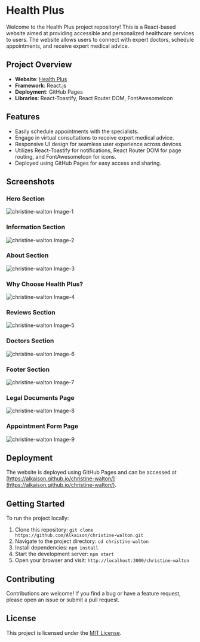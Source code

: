 # Health Plus

Welcome to the Health Plus project repository! This is a React-based website aimed at providing accessible and personalized healthcare services to users. The website allows users to connect with expert doctors, schedule appointments, and receive expert medical advice.

## Project Overview

- **Website**: [Health Plus](https://alkaison.github.io/christine-walton/ "Health Plus")
- **Framework**: React.js
- **Deployment**: GitHub Pages
- **Libraries**: React-Toastify, React Router DOM, FontAwesomeIcon

## Features

- Easily schedule appointments with the specialists.
- Engage in virtual consultations to receive expert medical advice.
- Responsive UI design for seamless user experience across devices.
- Utilizes React-Toastify for notifications, React Router DOM for page routing, and FontAwesomeIcon for icons.
- Deployed using GitHub Pages for easy access and sharing.

## Screenshots

### Hero Section

![christine-walton Image-1](https://i.postimg.cc/0Q4839KN/christine-walton-Image1.png)

### Information Section

![christine-walton Image-2](https://i.postimg.cc/zvRJY4TF/christine-walton-Image2.png)

### About Section

![christine-walton Image-3](https://i.postimg.cc/8zGrwbV0/christine-walton-Image3.png)

### Why Choose Health Plus?

![christine-walton Image-4](https://i.postimg.cc/fknMz5Kn/christine-walton-Image4.png)

### Reviews Section

![christine-walton Image-5](https://i.postimg.cc/xjkHdCRt/christine-walton-Image5.png)

### Doctors Section

![christine-walton Image-6](https://i.postimg.cc/8PM6h0xv/christine-walton-Image6.png)

### Footer Section

![christine-walton Image-7](https://i.postimg.cc/sftWGrHy/christine-walton-Image7.png)

### Legal Documents Page

![christine-walton Image-8](https://i.postimg.cc/FKskXszb/christine-walton-Image8.png)

### Appointment Form Page

![christine-walton Image-9](https://i.postimg.cc/2SxLtBk8/christine-walton-Image9.png)

## Deployment

The website is deployed using GitHub Pages and can be accessed at [https://alkaison.github.io/christine-walton/](https://alkaison.github.io/christine-walton/).

## Getting Started

To run the project locally:

1. Clone this repository: `git clone https://github.com/Alkaison/christine-walton.git`
2. Navigate to the project directory: `cd christine-walton`
3. Install dependencies: `npm install`
4. Start the development server: `npm start`
5. Open your browser and visit: `http://localhost:3000/christine-walton`

## Contributing

Contributions are welcome! If you find a bug or have a feature request, please open an issue or submit a pull request.

## License

This project is licensed under the [MIT License](./LICENSE "Project LICENSE").
